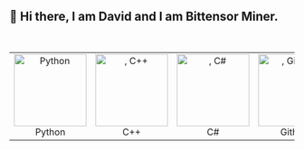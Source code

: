 ## 👋 Hi there, I am David and I am Bittensor Miner.

<br/>
<table align="center">
  <tr>
    <td align="center" width="128">
        <img src="https://techstack-generator.vercel.app/python-icon.svg" alt="Python" width="128" height="128" />
      <br>Python
    </td>
    <td align="center" width="128">
        <img src="https://techstack-generator.vercel.app/cpp-icon.svg" alt=", C++" width="128" height="128" />
      <br>C++
    </td>
    <td align="center" width="128">
        <img src="https://techstack-generator.vercel.app/csharp-icon.svg" alt=", C#" width="128" height="128" />
      <br>C#
    </td>
    <td align="center" width="128">
        <img src="https://techstack-generator.vercel.app/github-icon.svg" alt=", GitHub" width="128" height="128" />
      <br>Github
    </td>
  </tr>
</table>
